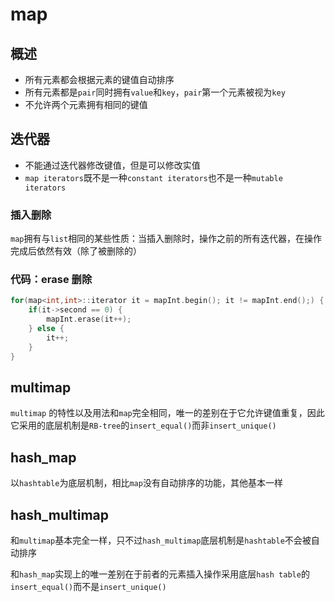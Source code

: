 # map

## 概述

* 所有元素都会根据元素的键值自动排序
* 所有元素都是`pair`同时拥有`value`和`key`，`pair`第一个元素被视为`key`
* 不允许两个元素拥有相同的键值

## 迭代器

* 不能通过迭代器修改键值，但是可以修改实值
* `map iterators`既不是一种`constant iterators`也不是一种`mutable iterators`

### 插入删除

`map`拥有与`list`相同的某些性质：当插入删除时，操作之前的所有迭代器，在操作完成后依然有效（除了被删除的）



### 代码：erase 删除

```cpp
for(map<int,int>::iterator it = mapInt.begin(); it != mapInt.end();) {
    if(it->second == 0) {
        mapInt.erase(it++);
    } else {
        it++;
    }
}
```



## multimap

`multimap` 的特性以及用法和`map`完全相同，唯一的差别在于它允许键值重复，因此它采用的底层机制是`RB-tree`的`insert_equal()`而非`insert_unique()`



## hash_map

以`hashtable`为底层机制，相比`map`没有自动排序的功能，其他基本一样



## hash_multimap

和`multimap`基本完全一样，只不过`hash_multimap`底层机制是`hashtable`不会被自动排序

和`hash_map`实现上的唯一差别在于前者的元素插入操作采用底层`hash table`的`insert_equal()`而不是`insert_unique()`